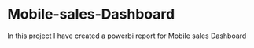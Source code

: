 # Mobile-sales-Dashboard
In this project I have created a powerbi report for Mobile sales Dashboard
